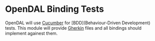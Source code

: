 # OpenDAL Binding Tests

OpenDAL will use [Cucumber](https://github.com/cucumber) for [BDD](Behaviour-Driven Development) tests. This module will provide [Gherkin](https://cucumber.io/docs/gherkin/) files and all bindings should implement againest them.
